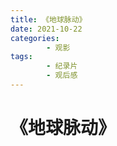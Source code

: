 ```yaml
---
title: 《地球脉动》
date: 2021-10-22
categories:
        - 观影
tags:
        - 纪录片
        - 观后感
---
```


# 《地球脉动》
